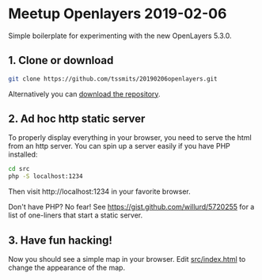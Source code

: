 # Meetup Openlayers 2019-02-06

Simple boilerplate for experimenting with the new OpenLayers 5.3.0. 

## 1. Clone or download

```bash
git clone https://github.com/tssmits/20190206openlayers.git
```
Alternatively you can [download the repository](https://github.com/tssmits/20190206openlayers/archive/master.zip).

## 2. Ad hoc http static server

To properly display everything in your browser, you need to serve the html from an http server. You can spin up a server easily if you have PHP installed:

```bash
cd src
php -S localhost:1234
```

Then visit http://localhost:1234 in your favorite browser.

Don't have PHP? No fear! See https://gist.github.com/willurd/5720255 for a list of one-liners that start a static server.


## 3. Have fun hacking!

Now you should see a simple map in your browser. Edit [src/index.html](src/index.html) to change the appearance of the map.

